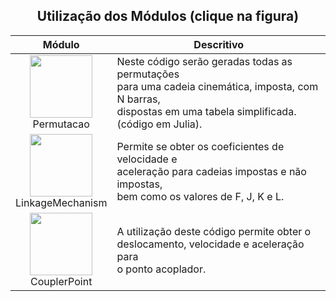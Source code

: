 <div align="center">
<p><h2>Utilização dos Módulos (clique na figura)</h2></p>

| Módulo | <div align="center">Descritivo</div> |
| :---: | :--- |
| [<img src="https://user-images.githubusercontent.com/67014817/151037386-b555d96e-9a49-4c7d-8a2f-d74fd05ff8da.jpg" width="100">](informativos/elevdiagram.md)<br>Permutacao | Neste código serão geradas todas as permutações<br>para uma cadeia cinemática, imposta, com N barras,<br>dispostas em uma tabela simplificada.<br>(código em Julia). |
| [<img src="https://user-images.githubusercontent.com/67014817/150988899-18f6674e-2b38-445a-a473-28cb302c6894.jpg" width="100">](informativos/elevdiagram.md)<br>LinkageMechanism | Permite se obter os coeficientes de velocidade e<br>aceleração para cadeias impostas e não impostas,<br>bem como os valores de F, J, K e L. |
| [<img src="https://user-images.githubusercontent.com/67014817/150993176-d868ac4c-5671-4eaf-a35f-f72114724c28.jpg" width="100">](informativos/primecircle.md)<br>CouplerPoint | A utilização deste código permite obter o<br>deslocamento, velocidade e aceleração para<br>o ponto acoplador. |
</div>
